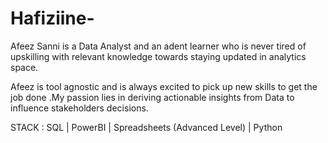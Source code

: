 # Hafiziine-
Afeez Sanni is a Data Analyst and an adent learner who is never tired of upskilling with relevant knowledge towards staying updated in analytics space.

Afeez is tool agnostic and is always excited to pick up new skills to get the job done .My passion lies in deriving actionable insights from Data to influence stakeholders decisions.

STACK :
SQL | PowerBI | Spreadsheets (Advanced Level) | Python 
